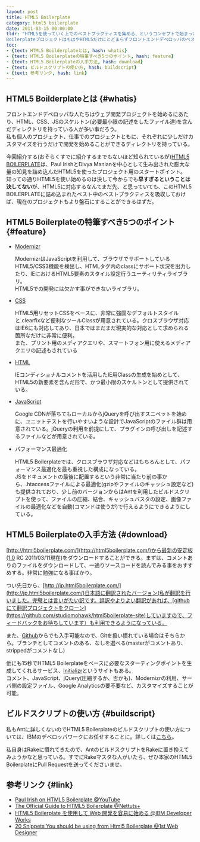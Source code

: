 ```yaml
---
layout: post
title: HTML5 Boilerplate
category: html5 boilerplate
date: 2011-03-15 00:00:00
tldr: "HTML5を使っていく上でのベストプラクティスを集める、というコンセプトで始まったHTML5
BoilerplateプロジェクトはもはやHTML5だけにとどまらずフロントエンドデベロッパのベストプラクティスの集積所となった。ただコピペするだけじゃなく、きちんと理解して使いこなすために知っておきたいことを紹介していく。"
toc:
- {text: HTML5 Boilderplateとは, hash: whatis}
- {text: HTML5 Boilerplateの特筆すべき5つのポイント, hash: feature}
- {text: HTML5 Boilerplateの入手方法, hash: download}
- {text: ビルドスクリプトの使い方, hash: buildscript}
- {text: 参考リンク, hash: link}
---
```


## HTML5 Boilderplateとは {#whatis}

フロントエンドデベロッパな人たちはウェブ開発プロジェクトを始めるにあたり、HTML、CSS、JSのスケルトン(必要最小限の記述をしたファイル達)を含んだディレクトリを持っている人が多い事だろう。  
私も個人のプロジェクト、仕事でのプロジェクトともに、それぞれに少しだけカスタマイズを行うだけで開発を始めることができるディレクトリを持っている。  

今回紹介する(おそらくすでに紹介するまでもないほど知られているが)[HTML5 BOILERPLATE](http://html5boilerplate.com/)は、Paul IrishとDivya Manianを中心として生み出された膨大な量の知見を詰め込んだHTML5を使ったプロジェクト用のスタートポイント。  
知っての通りHTML5を使い始めるのは決して今からでも**早すぎるということは決してない**が、HTML5に対応するなんてまだ先、と思っていても、このHTML5 BOILERPLATEに詰め込まれたベスト中のベストプラクティスを吸収しておけば、現在のプロジェクトもより盤石にすることができるはずだ。

## HTML5 Boilerplateの特筆すべき5つのポイント {#feature}

- [Modernizr](http://www.modernizr.com/)

  ModernizrはJavaScriptを利用して、ブラウザでサポートしているHTML5/CSS3機能を検出し、HTMLタグ内のclassにサポート状況を出力したり、IEにおけるHTML5要素のスタイル設定行うユーティリティライブラリ。  
  HTML5での開発には欠かす事ができないライブラリ。

- [CSS](https://github.com/paulirish/html5-boilerplate/blob/master/css/style.css)
  
  HTML5用リセットCSSをベースに、非常に強固なデフォルトスタイルと.clearfixなど便利なツールClassが用意されている。クロスブラウザ対応はIE6にも対応してあり、日本ではまだまだ現実的な対応として求められる箇所なだけに非常に便利。  
  また、プリント用のメディアクエリや、スマートフォン用に使えるメディアクエリの記述もされている

- [HTML](https://github.com/paulirish/html5-boilerplate/blob/master/index.html)

  IEコンディショナルコメントを活用したIE用Classの生成を始めとして、HTML5の新要素を含んだ形で、かつ最小限のスケルトンとして提供されている。

- [JavaScript](https://github.com/paulirish/html5-boilerplate/tree/master/js)

  Google
  CDNが落ちてもローカルからjQueryを呼び出すスニペットを始めに、ユニットテストを行いやすいような設計でJavaScriptのファイル群は用意されている。jQueryの利用を前提にして、プラグインの呼び出しを記述するファイルなどが用意されている。

- パフォーマンス最適化

  HTML5
  Boilerplateでは、クロスブラウザ対応などはもちろんとして、パフォーマンス最適化を最も重視した構成になっている。  
  JSをドキュメントの最後に配置するという非常に当たり前の事から、.htaccessファイルによる最適化(gzipやファイルのキャッシュ設定など)も提供されており、少し前のバージョンからはAntを利用したビルドスクリプトを使って、ファイルの圧縮、結合、キャッシュバスタの設定、画像ファイルの最適化などを自動(コマンドは使うが)で行えるようにできるようにしている。

## HTML5 Boilerplateの入手方法 {#download}

[http://html5boilerplate.com/](http://html5boilerplate.com/)から最新の安定板(1.0
RC
2011/03/11現在)をダウンロードすることができる。まずは、コメントありのファイルをダウンロードして、一通りソースコードを読んでみる事をおすすめする。非常に勉強になる事ばかり。

つい先日から、[http://jp.html5boilerplate.com/](http://jp.html5boilerplate.com/)日本語に翻訳されたバージョン(私が翻訳を行いました。完璧とは言いがたい訳です。誤訳やよりよい翻訳があれば、[githubにて翻訳プロジェクトをクローン](https://github.com/studiomohawk/html5boilerplate-site)していますので、フィードバックをお待ちしています）も利用できるようになっている。

また、[Github](https://github.com/paulirish/html5-boilerplate)からでも入手可能なので、Gitを扱い慣れている場合はそちらから。ブランチとしてコメントのある、なしを選べる(masterがコメントあり、strippedがコメントなし)

他にも15秒でHTML5
Boilerplateをベースに必要なスターティングポイントを生成してくれるサービス、[Initializr](http://initializr.com/)というサイトもある。  
コメント、JavaScript、jQuery(圧縮するか、否かも)、Modernizrの利用、サーバ側の設定ファイル、Google
Analyticsの要不要など、カスタマイズすることが可能。

## ビルドスクリプトの使い方 {#buildscript}

私もAntに詳しくないのでHTML5
Boilerplateのビルドスクリプトの使い方については、IBMのデベロッパワークにお任せすることに。詳しくは[こちら](http://www.ibm.com/developerworks/jp/web/library/wa-html5boilerplate/#build)。

私自身はRakeに慣れてきたので、AntのビルドスクリプトをRakeに置き換えてみようかなと思っている。すでにRakeマスタな人がいたら、ぜひ本家のHTML5
BoilerplateにPull Requestを送ってくださいませ。

## 参考リンク {#link}

- [Paul Irish on HTML5 Boilerplate @YouTube](http://www.youtube.com/watch?v=qyM37XKkmKQ)
- [The Official Guide to HTML5 Boilerplate @Nettuts+](http://net.tutsplus.com/tutorials/html-css-techniques/the-official-guide-to-html5-boilerplate/)
- [HTML5 Boilerplate を使用して Web 開発を容易に始める @IBM Developer Works](http://www.ibm.com/developerworks/jp/web/library/wa-html5boilerplate/)
- [20 Snippets You should be using from Html5 Boilerplate @1st Web Designer](http://www.1stwebdesigner.com/design/snippets-html5-boilerplate/)

